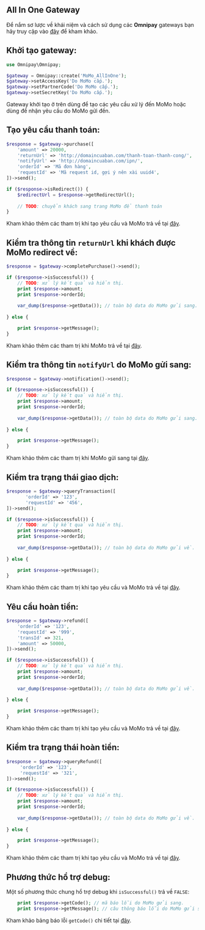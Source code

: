 All In One Gateway
-------------------

Để nắm sơ lược về khái niệm và cách sử dụng các **Omnipay** gateways bạn hãy truy cập vào [đây](https://omnipay.thephpleague.com/) 
để kham khảo.

## Khởi tạo gateway:

```php
use Omnipay\Omnipay;

$gateway = Omnipay::create('MoMo_AllInOne');
$gateway->setAccessKey('Do MoMo cấp.');
$gateway->setPartnerCode('Do MoMo cấp.');
$gateway->setSecretKey('Do MoMo cấp.');
```

Gateway khởi tạo ở trên dùng để tạo các yêu cầu xử lý đến MoMo hoặc dùng để nhận yêu cầu do MoMo gửi đến.

## Tạo yêu cầu thanh toán:

```php
$response = $gateway->purchase([
    'amount' => 20000,
    'returnUrl' => 'http://domaincuaban.com/thanh-toan-thanh-cong/',
    'notifyUrl' => 'http://domaincuaban.com/ipn/',
    'orderId' => 'Mã đơn hàng',
    'requestId' => 'Mã request id, gợi ý nên xài uuid4',
])->send();

if ($response->isRedirect()) {
    $redirectUrl = $response->getRedirectUrl();
    
    // TODO: chuyển khách sang trang MoMo để thanh toán
}
```

Kham khảo thêm các tham trị khi tạo yêu cầu và MoMo trả về tại [đây](https://developers.momo.vn/#/docs/aio/?id=ph%c6%b0%c6%a1ng-th%e1%bb%a9c-thanh-to%c3%a1n).

## Kiểm tra thông tin `returnUrl` khi khách được MoMo redirect về:

```php
$response = $gateway->completePurchase()->send();

if ($response->isSuccessful()) {
    // TODO: xử lý kết quả và hiển thị.
    print $response->amount;
    print $response->orderId;
    
    var_dump($response->getData()); // toàn bộ data do MoMo gửi sang.
    
} else {

    print $response->getMessage();
}
```

Kham khảo thêm các tham trị khi MoMo trả về tại [đây](https://developers.momo.vn/#/docs/aio/?id=th%c3%b4ng-tin-tham-s%e1%bb%91).

## Kiểm tra thông tin `notifyUrl` do MoMo gửi sang:

```php
$response = $gateway->notification()->send();

if ($response->isSuccessful()) {
    // TODO: xử lý kết quả và hiển thị.
    print $response->amount;
    print $response->orderId;
    
    var_dump($response->getData()); // toàn bộ data do MoMo gửi sang.
    
} else {

    print $response->getMessage();
}
```

Kham khảo thêm các tham trị khi MoMo gửi sang tại [đây](https://developers.momo.vn/#/docs/aio/?id=th%c3%b4ng-tin-tham-s%e1%bb%91).

## Kiểm tra trạng thái giao dịch:

```php
$response = $gateway->queryTransaction([
       'orderId' => '123',
       'requestId' => '456',
])->send();

if ($response->isSuccessful()) {
    // TODO: xử lý kết quả và hiển thị.
    print $response->amount;
    print $response->orderId;
    
    var_dump($response->getData()); // toàn bộ data do MoMo gửi về.
    
} else {

    print $response->getMessage();
}
```

Kham khảo thêm các tham trị khi tạo yêu cầu và MoMo trả về tại [đây](https://developers.momo.vn/#/docs/aio/?id=ki%e1%bb%83m-tra-tr%e1%ba%a1ng-th%c3%a1i-giao-d%e1%bb%8bch).

## Yêu cầu hoàn tiền:

```php
$response = $gateway->refund([
    'orderId' => '123',
    'requestId' => '999',
    'transId' => 321,
    'amount' => 50000,
])->send();

if ($response->isSuccessful()) {
    // TODO: xử lý kết quả và hiển thị.
    print $response->amount;
    print $response->orderId;
    
    var_dump($response->getData()); // toàn bộ data do MoMo gửi về.
    
} else {

    print $response->getMessage();
}
```

Kham khảo thêm các tham trị khi tạo yêu cầu và MoMo trả về tại [đây](https://developers.momo.vn/#/docs/aio/?id=ho%c3%a0n-ti%e1%bb%81n-giao-d%e1%bb%8bch).

## Kiểm tra trạng thái hoàn tiền:

```php
$response = $gateway->queryRefund([
     'orderId' => '123',
     'requestId' => '321',
])->send();

if ($response->isSuccessful()) {
    // TODO: xử lý kết quả và hiển thị.
    print $response->amount;
    print $response->orderId;
    
    var_dump($response->getData()); // toàn bộ data do MoMo gửi về.
    
} else {

    print $response->getMessage();
}
```

Kham khảo thêm các tham trị khi tạo yêu cầu và MoMo trả về tại [đây](https://developers.momo.vn/#/docs/aio/?id=ki%e1%bb%83m-tra-tr%e1%ba%a1ng-th%c3%a1i-ho%c3%a0n-ti%e1%bb%81n).

## Phương thức hổ trợ debug:

Một số phương thức chung hổ trợ debug khi `isSuccessful()` trả về `FALSE`:

```php
    print $response->getCode(); // mã báo lỗi do MoMo gửi sang.
    print $response->getMessage(); // câu thông báo lỗi do MoMo gửi sang.
```

Kham khảo bảng báo lỗi `getCode()` chi tiết tại [đây](https://developers.momo.vn/#/docs/aio/?id=b%e1%ba%a3ng-m%c3%a3-l%e1%bb%97i).
